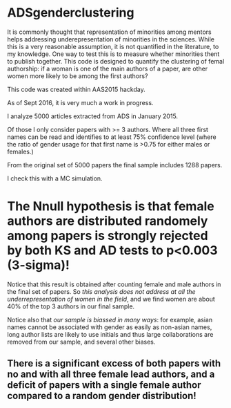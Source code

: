 # ADSgenderclustering

It is commonly thought that representation of minorities among mentors helps addressing underepresentation of minorities in the sciences. 
While this is a very reasonable assumption, it is not quantified in the literature, to my knowledge. One way to test this is to measure whether minorities thent to publish together. 
This code is designed to quantify the clustering of femal authorship: if a woman is one of the main authors of a paper, are other women more likely to be among the first authors?

This code was created within AAS2015 hackday.

As of Sept 2016, it is very much a work in progress.

I analyze 5000 articles extracted from ADS in January 2015. 

Of those I only consider papers with >= 3 authors. Where all three first names can be read and identifies to at least 75% confidence level (where the ratio of gender usage for that first name is >0.75 for either males or females.) 

From the original set of 5000 papers the final sample includes 1288 papers.

I check this with a MC simulation.

# The Nnull hypothesis is that female authors are distributed randomely among papers is strongly rejected by both KS and AD tests to p<0.003 (3-sigma)!

Notice that this result is obtained after counting female and male authors in the final set of papers. So _this analysis does not address at all the underrepresentation of women in the field_,  and we find women are about 40% of the top 3 authors in our final sample. 

Notice also that _our sample is biassed in many ways_: for example, asian names cannot be associated with gender as easily as non-asian names, long author lists are likely to use initials and thus large collaborations are removed from our sample, and several other biases.

## There is a significant excess of both papers with no and with all three female lead authors, and a deficit of papers with a single female author compared to a random gender distribution!
